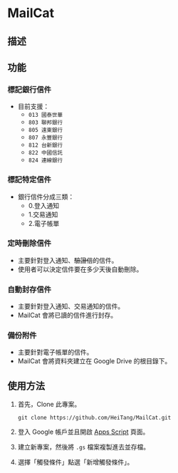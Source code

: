 # MailCat

## 描述

## 功能
### 標記銀行信件
- 目前支援：
  - `013 國泰世華`
  - `803 聯邦銀行`
  - `805 遠東銀行`
  - `807 永豐銀行`
  - `812 台新銀行`
  - `822 中國信託`
  - `824 連線銀行`

### 標記特定信件
- 銀行信件分成三類：
    - 0.登入通知
    - 1.交易通知
    - 2.電子帳單

### 定時刪除信件
- 主要針對登入通知、~~驗證信~~的信件。
- 使用者可以決定信件要在多少天後自動刪除。

### 自動封存信件
- 主要針對登入通知、交易通知的信件。
- MailCat 會將已讀的信件進行封存。

### 備份附件
- 主要針對電子帳單的信件。
- MailCat 會將資料夾建立在 Google Drive 的根目錄下。

## 使用方法
1. 首先，Clone 此專案。
    
    ```
    git clone https://github.com/HeiTang/MailCat.git
    ```

2. 登入 Google 帳戶並且開啟 [Apps Script](https://script.google.com/home/start) 頁面。 

3. 建立新專案，然後將 `.gs` 檔案複製進去並存檔。

4. 選擇「觸發條件」點選「新增觸發條件」。